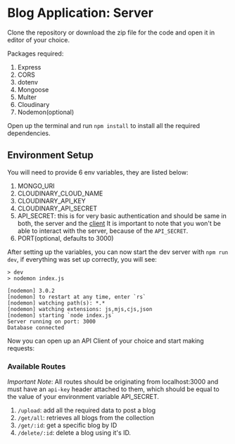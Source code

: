 # Blog Application: Server
Clone the repository or download the zip file for the code and open it in editor of your choice. 

Packages required:
 1. Express
 2. CORS
 3. dotenv
 4. Mongoose
 5. Multer
 6. Cloudinary
 7. Nodemon(optional)

Open up the terminal and run `npm install` to install all the required dependencies.

## Environment Setup
You will need to provide 6 env variables, they are listed below:

 1. MONGO_URI
 2. CLOUDINARY_CLOUD_NAME
 3. CLOUDINARY_API_KEY
 4. CLOUDINARY_API_SECRET
 5. API_SECRET: this is for very basic authentication and should be same in both, the server and the [client](https://github.com/KrishangSharma/blog-client) It is important to note that you won't be able to interact with the server, because of the `API_SECRET`.
 6. PORT(optional, defaults to 3000)

After setting up the variables, you can now start the dev server with `npm run dev`, if everything was set up correctly, you will see:
```
> dev
> nodemon index.js

[nodemon] 3.0.2
[nodemon] to restart at any time, enter `rs`
[nodemon] watching path(s): *.*
[nodemon] watching extensions: js,mjs,cjs,json
[nodemon] starting `node index.js`
Server running on port: 3000
Database connected
```
Now you can open up an API Client of your choice and start making requests:

### Available Routes
*Important Note*: All routes should be originating from localhost:3000 and must have an `api-key` header attached to them, which should be equal to the value of your environment variable API_SECRET.

 1. `/upload`: add all the required data to post a blog
 2. `/get/all`: retrieves all blogs from the collection
 3. `/get/:id`: get a specific blog by ID
 4. `/delete/:id`: delete a blog using it's ID.
